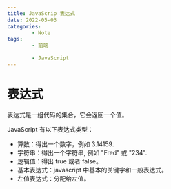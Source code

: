 ```yaml
---
title: JavaScrip 表达式
date: 2022-05-03
categories:
        - Note
tags:
        - 前端

        - JavaScript
---
```


# 表达式

表达式是一组代码的集合，它会返回一个值。

JavaScript 有以下表达式类型：

- 算数：得出一个数字，例如 3.14159.
- 字符串：得出一个字符串, 例如 "Fred" 或 "234".
- 逻辑值：得出 true 或者 false。
- 基本表达式：javascript 中基本的关键字和一般表达式。
- 左值表达式：分配给左值。
